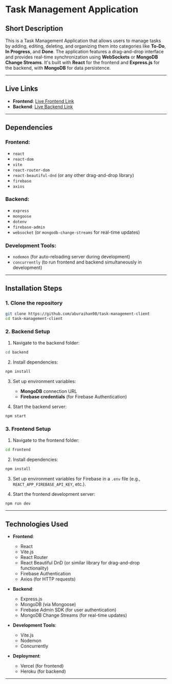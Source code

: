 # Task Management Application

## Short Description

This is a Task Management Application that allows users to manage tasks by adding, editing, deleting, and organizing them into categories like **To-Do**, **In Progress**, and **Done**. The application features a drag-and-drop interface and provides real-time synchronization using **WebSockets** or **MongoDB Change Streams**. It's built with **React** for the frontend and **Express.js** for the backend, with **MongoDB** for data persistence.

---

## Live Links

- **Frontend**: [Live Frontend Link](https://task-management-3e3b3.web.app/)
- **Backend**: [Live Backend Link](https://yourbackendlink.heroku.app)

---

## Dependencies

### Frontend:

- `react`
- `react-dom`
- `vite`
- `react-router-dom`
- `react-beautiful-dnd` (or any other drag-and-drop library)
- `firebase`
- `axios`

### Backend:

- `express`
- `mongoose`
- `dotenv`
- `firebase-admin`
- `websocket` (or `mongodb-change-streams` for real-time updates)

### Development Tools:

- `nodemon` (for auto-reloading server during development)
- `concurrently` (to run frontend and backend simultaneously in development)

---

## Installation Steps

### 1. Clone the repository

```bash
git clone https://github.com/aburaihan98/task-management-client
cd task-management-client
```

### 2. Backend Setup

1. Navigate to the backend folder:

```bash
cd backend
```

2. Install dependencies:

```bash
npm install
```

3. Set up environment variables:

   - **MongoDB** connection URL
   - **Firebase credentials** (for Firebase Authentication)

4. Start the backend server:

```bash
npm start
```

### 3. Frontend Setup

1. Navigate to the frontend folder:

```bash
cd frontend
```

2. Install dependencies:

```bash
npm install
```

3. Set up environment variables for Firebase in a `.env` file (e.g., `REACT_APP_FIREBASE_API_KEY`, etc.).

4. Start the frontend development server:

```bash
npm run dev
```

---

## Technologies Used

- **Frontend**:

  - React
  - Vite.js
  - React Router
  - React Beautiful DnD (or similar library for drag-and-drop functionality)
  - Firebase Authentication
  - Axios (for HTTP requests)

- **Backend**:

  - Express.js
  - MongoDB (via Mongoose)
  - Firebase Admin SDK (for user authentication)
  - MongoDB Change Streams (for real-time updates)

- **Development Tools**:

  - Vite.js
  - Nodemon
  - Concurrently

- **Deployment**:
  - Vercel (for frontend)
  - Heroku (for backend)

---
